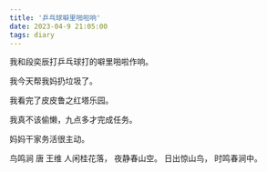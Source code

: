 ```yaml
---
title: '乒乓球噼里啪啦响'
date: 2023-04-9 21:05:00
tags: diary
---
```

我和段奕辰打乒乓球打的噼里啪啦作响。

我今天帮我妈扔垃圾了。

我看完了皮皮鲁之红塔乐园。

我真不该偷懒，九点多才完成任务。

妈妈干家务活很主动。

鸟鸣涧 唐 王维
人闲桂花落，
夜静春山空。
日出惊山鸟，
时鸣春涧中。
